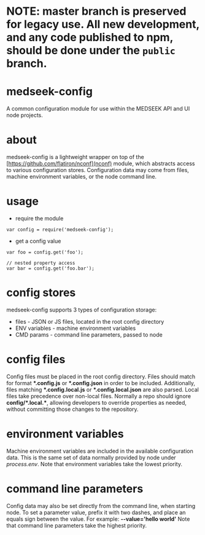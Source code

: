 # NOTE: master branch is preserved for legacy use. All new development, and any code published to npm, should be done under the `public` branch.

# medseek-config
A common configuration module for use within the MEDSEEK API and UI node projects.

# about
medseek-config is a lightweight wrapper on top of the [https://github.com/flatiron/nconf](nconf) module, which abstracts access to various configuration stores. Configuration data may come from files, machine environment variables, or the node command line. 

# usage
* require the module

````
var config = require('medseek-config');
````

* get a config value

````
var foo = config.get('foo');

// nested property access
var bar = config.get('foo.bar');
````

# config stores
medseek-config supports 3 types of configuration storage:
* files - JSON or JS files, located in the root config directory
* ENV variables - machine environment variables
* CMD params - command line parameters, passed to node

# config files
Config files must be placed in the root config directory. Files should match for format **\*.config.js** or **\*.config.json** in order to be included. Additionally, files matching **\*.config.local.js** or **\*.config.local.json** are also parsed. Local files take precedence over non-local files. Normally a repo should ignore **config/\*.local.\***, allowing developers to override properties as needed, without committing those changes to the repository.

# environment variables
Machine environment variables are included in the available configuration data. This is the same set of data normally provided by node under *process.env*. Note that environment variables take the lowest priority.

# command line parameters
Config data may also be set directly from the command line, when starting node. To set a parameter value, prefix it with two dashes, and place an equals sign between the value. For example: **--value='hello world'** Note that command line parameters take the highest priority.
